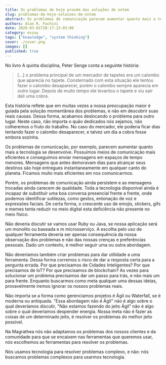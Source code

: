 ```yaml
---
title: Os problemas de hoje provêm das soluções de ontem
slug: problemas-de-hoje-solucoes-de-ontem
abstract: Os problemas de comunicação parecem aumentar quanto mais a tecnologia se desenvolve. Ficamos muito mais eficientes em nos comunicarmos. Porém, os problemas de comunicação ainda persistem e as mensagens trocadas ainda carecem de qualidade.
authors: Alan R. Fachini
date: 2020-03-01T20:17:13-03:00
category: essay
tags: ["knowledge", "system thinking"]
cover: ./cover.png
images: []
published: true
---
```


No livro A quinta disciplina, Peter Senge conta a seguinte história:

> [...] o problema principal de um mercador de tapetes era um calombo que aparecia no tapete.
Consternado com esta situação ele tentou fazer o calombo desaparecer, porém o calombo sempre aparecia em outro lugar. Depois de muito tempo ele levantou o tapete e viu sair dali uma cobra.

Esta história reflete que em muitas vezes a nossa preocupação maior é guiada pela solução momentânea dos problemas, e não em descobrir suas reais causas. Dessa forma, acabamos deslocando o problema para outro lugar. Neste caso, não importa o quão dedicados nós sejamos, não colheremos o fruto do trabalho. No caso do mercador, ele poderia ficar dias tentando fazer o calombo desaparecer, e talvez um dia a cobra fosse embora sozinha.

Os problemas de comunicação, por exemplo, parecem aumentar quanto mais a tecnologia se desenvolve. Possuímos meios de comunicação mais eficientes e conseguimos enviar mensagens em espaços de tempo menores. Mensagens que antes demoravam dias para alcançar seus destinos são hoje entregues instantaneamente em qualquer canto do planeta. Ficamos muito mais eficientes em nos comunicarmos.

Porém, os problemas de comunicação ainda persistem e as mensagens trocadas ainda carecem de qualidade. Toda a tecnologia disponível ainda é incapaz de substituir uma boa conversa presencial frente a frente, onde podemos identificar sutilezas, como gestos, entonação de voz e expressões faciais. De certa forma, o crescente uso de emojis, stickers, gifs e memes tenta reduzir no meio digital esta deficiência não presente no meio físico.

Não deveria discutir se vamos usar Ruby ou Java, se nossa aplicação será um monolito ou baseada e m microsserviço. A escolha pelo uso de qualquer ferramenta deveria ser apenas consequência da nossa observação dos problemas e não das nossas crenças e preferências pessoais. Dado um contexto, é melhor seguir uma ou outra abordagem.

Não deveríamos também criar problemas para dar utilidade a uma ferramenta. Dessa forma corremos o risco de dar a resposta certa para a pergunta errada. Por que precisamos de Cidades Inteligentes? Por que precisamos de IoT? Por que precisamos de blockchain? As vezes para solucionar um problema precisamos dar um passo para trás, e não mais um para frente. Enquanto buscarmos como meta qualquer uma dessas ideias, provavelmente iremos ignorar os nossos problemas reais.

Não importa se a forma como gerenciamos projetos é Ágil ou Waterfall, se é moderna ou antiquada. "Essa abordagem não é Ágil" não é algo sobre o qual deveríamos discutir, "Não estamos fazendo do jeito Ágil" não é algo sobre o qual deveríamos despender energia. Nossa meta não é fazer as coisas de um determinado jeito, é resolver os problemas do melhor jeito possível.

Na Magrathea nós não adaptamos os problemas dos nossos clientes e da comunidade para que se encaixem nas ferramentas que queremos usar, nós escolhemos as ferramentas para resolver os problemas.

Nós usamos tecnologia para resolver problemas complexo, e não: nós buscamos problemas complexos para usarmos tecnologia.
